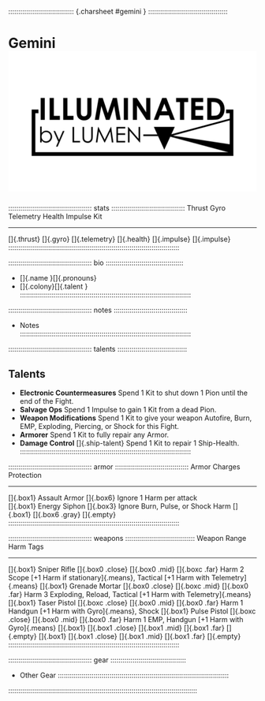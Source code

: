 ::::::::::::::::::::::::::::::::: {.charsheet #gemini } ::::::::::::::::::::::::::::::::::::::::
# Gemini ![Pioneers](art/lumen-dark.png)

:::::::::::::::::::::::::::::::::::::::::: stats :::::::::::::::::::::::::::::::::::::
 Thrust       Gyro      Telemetry      Health      Impulse      Kit
--------     ------    -----------    --------    ----------   -----
 []{.thrust} []{.gyro} []{.telemetry} []{.health} []{.impulse} []{.impulse}
::::::::::::::::::::::::::::::::::::::::::::::::::::::::::::::::::::::::::::::::::::::

:::::::::::::::::::::::::::::::::::::::::: bio :::::::::::::::::::::::::::::::::::::::
- []{.name  }[]{.pronouns}
- []{.colony}[]{.talent  }  
::::::::::::::::::::::::::::::::::::::::::::::::::::::::::::::::::::::::::::::::::::::

:::::::::::::::::::::::::::::::::::::::::: notes :::::::::::::::::::::::::::::::::::::
- Notes       
::::::::::::::::::::::::::::::::::::::::::::::::::::::::::::::::::::::::::::::::::::::

:::::::::::::::::::::::::::::::::::::::::: talents :::::::::::::::::::::::::::::::::::
## Talents

- **Electronic Countermeasures** Spend 1 Kit to shut down 1 Pion until the end of the Fight.
- **Salvage Ops** Spend 1 Impulse to gain 1 Kit from a dead Pion.
- **Weapon Modifications** Spend 1 Kit to give your weapon Autofire, Burn,
  EMP, Exploding, Piercing, or Shock for this Fight.
- **Armorer** Spend 1 Kit to fully repair any Armor.
- **Damage Control** []{.ship-talent} Spend 1 Kit to repair 1 Ship-Health.
::::::::::::::::::::::::::::::::::::::::::::::::::::::::::::::::::::::::::::::::::::::

:::::::::::::::::::::::::::::::::::::::::: armor :::::::::::::::::::::::::::::::::::::
Armor                     Charges         Protection                           
-------------             --------------- -----------                                   
[]{.box1} Assault Armor   []{.box6}       Ignore 1 Harm per attack          
[]{.box1} Energy Siphon   []{.box3}       Ignore Burn, Pulse, or Shock Harm
[]{.box1}                 []{.box6 .gray} []{.empty}                            
::::::::::::::::::::::::::::::::::::::::::::::::::::::::::::::::::::::::::::::::::::::

:::::::::::::::::::::::::::::::::::::::::: weapons :::::::::::::::::::::::::::::::::::
Weapon                    Range                                          Harm    Tags
---------------           ---                                            ------  -------
[]{.box1} Sniper Rifle    []{.box0 .close} []{.box0 .mid} []{.boxc .far} Harm 2  Scope [+1 Harm if stationary]{.means}, Tactical [+1 Harm with Telemetry]{.means}
[]{.box1} Grenade Mortar  []{.box0 .close} []{.boxc .mid} []{.box0 .far} Harm 3  Exploding, Reload, Tactical [+1 Harm with Telemetry]{.means}
[]{.box1} Taser Pistol    []{.boxc .close} []{.box0 .mid} []{.box0 .far} Harm 1  Handgun [+1 Harm with Gyro]{.means}, Shock
[]{.box1} Pulse Pistol    []{.boxc .close} []{.box0 .mid} []{.box0 .far} Harm 1  EMP, Handgun [+1 Harm with Gyro]{.means}
[]{.box1}                 []{.box1 .close} []{.box1 .mid} []{.box1 .far}         []{.empty}
[]{.box1}                 []{.box1 .close} []{.box1 .mid} []{.box1 .far}         []{.empty}
::::::::::::::::::::::::::::::::::::::::::::::::::::::::::::::::::::::::::::::::::::::

:::::::::::::::::::::::::::::::::::::::::: gear ::::::::::::::::::::::::::::::::::::::
- Other Gear
::::::::::::::::::::::::::::::::::::::::::::::::::::::::::::::::::::::::::::::::::::::


:::::::::::::::::::::::::::::::::::::::::::::::::::::::::::::::::::::::::::::::::::::::::::::::

